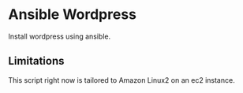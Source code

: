 # Ansible Wordpress

Install wordpress using ansible.

## Limitations
This script right now is tailored to Amazon Linux2 on an ec2 instance.

